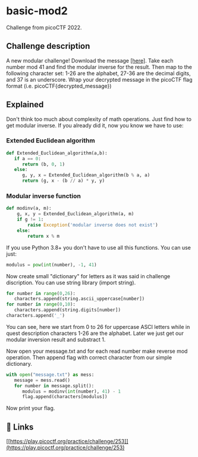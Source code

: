 
# basic-mod2

Challenge from picoCTF 2022.



## Challenge description

A new modular challenge!
Download the message [[here]](https://artifacts.picoctf.net/c/395/message.txt).
Take each number mod 41 and find the modular inverse for the result. Then map to the following character set: 1-26 are the alphabet, 27-36 are the decimal digits, and 37 is an underscore.
Wrap your decrypted message in the picoCTF flag format (i.e. picoCTF{decrypted_message})

## Explained

Don't think too much about complexity of math operations. Just find how to get modular inverse. If you already did it, now you know we have to use: 

### Extended Euclidean algorithm
```python
def Extended_Euclidean_algorithm(a,b):
   if a == 0:
      return (b, 0, 1)
   else:
      g, y, x = Extended_Euclidean_algorithm(b % a, a)
      return (g, x - (b // a) * y, y)
```

### Modular inverse function

```python
def modinv(a, m):
    g, x, y = Extended_Euclidean_algorithm(a, m)
    if g != 1:
        raise Exception('modular inverse does not exist')
    else:
        return x % m
```

If you use Python 3.8+ you don't have to use all this functions. You can use just:
```python
modulus = pow(int(number), -1, 41)
```

Now create small "dictionary" for letters as it was said in challenge discription. You can use string library (import string).

```python
for number in range(0,26):
   characters.append(string.ascii_uppercase[number])
for number in range(0,10):
   characters.append(string.digits[number])
characters.append('_')
```

You can see, here we start from 0 to 26 for uppercase ASCI letters while in quest description characters 1-26 are the alphabet. Later we just get our modular inversion result and substract 1.

Now open your message.txt and for each read number make reverse mod operation. Then append flag with correct character from our simple dictionary.

```python
with open("message.txt") as mess:
   message = mess.read()
   for number in message.split():
      modulus = modinv(int(number), 41) - 1
      flag.append(characters[modulus])
```

Now print your flag.

## 🔗 Links
[[https://play.picoctf.org/practice/challenge/253]](https://play.picoctf.org/practice/challenge/253)

